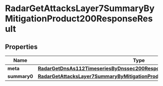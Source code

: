 

# RadarGetAttacksLayer7SummaryByMitigationProduct200ResponseResult


## Properties

| Name | Type | Description | Notes |
|------------ | ------------- | ------------- | -------------|
|**meta** | [**RadarGetDnsAs112TimeseriesByDnssec200ResponseResultMeta**](RadarGetDnsAs112TimeseriesByDnssec200ResponseResultMeta.md) |  |  |
|**summary0** | [**RadarGetAttacksLayer7SummaryByMitigationProduct200ResponseResultSummary0**](RadarGetAttacksLayer7SummaryByMitigationProduct200ResponseResultSummary0.md) |  |  |




